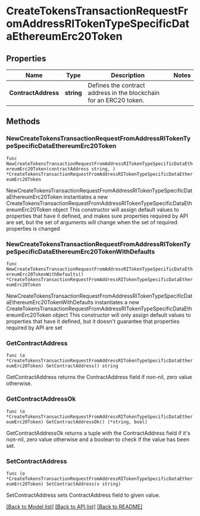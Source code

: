 # CreateTokensTransactionRequestFromAddressRITokenTypeSpecificDataEthereumErc20Token

## Properties

Name | Type | Description | Notes
------------ | ------------- | ------------- | -------------
**ContractAddress** | **string** | Defines the contract address in the blockchain for an ERC20 token. | 

## Methods

### NewCreateTokensTransactionRequestFromAddressRITokenTypeSpecificDataEthereumErc20Token

`func NewCreateTokensTransactionRequestFromAddressRITokenTypeSpecificDataEthereumErc20Token(contractAddress string, ) *CreateTokensTransactionRequestFromAddressRITokenTypeSpecificDataEthereumErc20Token`

NewCreateTokensTransactionRequestFromAddressRITokenTypeSpecificDataEthereumErc20Token instantiates a new CreateTokensTransactionRequestFromAddressRITokenTypeSpecificDataEthereumErc20Token object
This constructor will assign default values to properties that have it defined,
and makes sure properties required by API are set, but the set of arguments
will change when the set of required properties is changed

### NewCreateTokensTransactionRequestFromAddressRITokenTypeSpecificDataEthereumErc20TokenWithDefaults

`func NewCreateTokensTransactionRequestFromAddressRITokenTypeSpecificDataEthereumErc20TokenWithDefaults() *CreateTokensTransactionRequestFromAddressRITokenTypeSpecificDataEthereumErc20Token`

NewCreateTokensTransactionRequestFromAddressRITokenTypeSpecificDataEthereumErc20TokenWithDefaults instantiates a new CreateTokensTransactionRequestFromAddressRITokenTypeSpecificDataEthereumErc20Token object
This constructor will only assign default values to properties that have it defined,
but it doesn't guarantee that properties required by API are set

### GetContractAddress

`func (o *CreateTokensTransactionRequestFromAddressRITokenTypeSpecificDataEthereumErc20Token) GetContractAddress() string`

GetContractAddress returns the ContractAddress field if non-nil, zero value otherwise.

### GetContractAddressOk

`func (o *CreateTokensTransactionRequestFromAddressRITokenTypeSpecificDataEthereumErc20Token) GetContractAddressOk() (*string, bool)`

GetContractAddressOk returns a tuple with the ContractAddress field if it's non-nil, zero value otherwise
and a boolean to check if the value has been set.

### SetContractAddress

`func (o *CreateTokensTransactionRequestFromAddressRITokenTypeSpecificDataEthereumErc20Token) SetContractAddress(v string)`

SetContractAddress sets ContractAddress field to given value.



[[Back to Model list]](../README.md#documentation-for-models) [[Back to API list]](../README.md#documentation-for-api-endpoints) [[Back to README]](../README.md)


